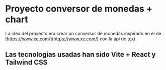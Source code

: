 # Proyecto conversor de monedas + chart

La idea del proyecto era crear un conversor de monedas inspirado en el de [https://www.xe.com/](https://www.xe.com/) con la api de [text](https://frankfurter.dev/)

## Las tecnologias usadas han sido Vite + React y Tailwind CSS
